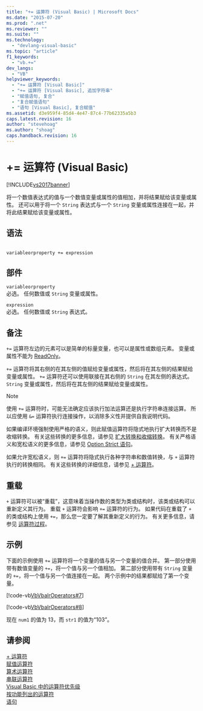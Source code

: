 ```yaml
---
title: "+= 运算符 (Visual Basic) | Microsoft Docs"
ms.date: "2015-07-20"
ms.prod: ".net"
ms.reviewer: ""
ms.suite: ""
ms.technology: 
  - "devlang-visual-basic"
ms.topic: "article"
f1_keywords: 
  - "vb.+="
dev_langs: 
  - "VB"
helpviewer_keywords: 
  - "+= 运算符 [Visual Basic]"
  - "+= 运算符 [Visual Basic], 追加字符串"
  - "赋值语句, 复合"
  - "复合赋值语句"
  - "语句 [Visual Basic], 复合赋值"
ms.assetid: d3e959f4-85d4-4e47-87c4-77b62335a5b3
caps.latest.revision: 16
author: "stevehoag"
ms.author: "shoag"
caps.handback.revision: 16
---
```

# += 运算符 (Visual Basic)
[!INCLUDE[vs2017banner](../../../visual-basic/includes/vs2017banner.md)]

将一个数值表达式的值与一个数值变量或属性的值相加，并将结果赋给该变量或属性。  还可以用于将一个 `String` 表达式与一个 `String` 变量或属性连接在一起，并将此结果赋给该变量或属性。  
  
## 语法  
  
```  
  
variableorproperty += expression  
```  
  
## 部件  
 `variableorproperty`  
 必选。  任何数值或 `String` 变量或属性。  
  
 `expression`  
 必选。  任何数值或 `String` 表达式。  
  
## 备注  
 `+=` 运算符左边的元素可以是简单的标量变量，也可以是属性或数组元素。  变量或属性不能为 [ReadOnly](../../../visual-basic/language-reference/modifiers/readonly.md)。  
  
 `+=` 运算符将其右侧的在其左侧的值赋给变量或属性，然后将在其左侧的结果赋给变量或属性。  `+=` 运算符还可以使用联接在其右侧的 `String` 在其左侧的表达式。 `String` 变量或属性，然后将在其左侧的结果赋给变量或属性。  
  
> [!NOTE]
>  使用 `+=` 运算符时，可能无法确定应该执行加法运算还是执行字符串连接运算。  所以应使用 `&=` 运算符执行连接操作，以消除多义性并提供自我说明代码。  
  
 如果编译环境强制使用严格的语义，则此赋值运算符将隐式地执行扩大转换而不是收缩转换。  有关这些转换的更多信息，请参见 [扩大转换和收缩转换](../../../visual-basic/programming-guide/language-features/data-types/widening-and-narrowing-conversions.md)。  有关严格语义和宽松语义的更多信息，请参见 [Option Strict 语句](../../../visual-basic/language-reference/statements/option-strict-statement.md)。  
  
 如果允许宽松语义，则 `+=` 运算符将隐式执行各种字符串和数值转换，与 `+` 运算符执行的转换相同。  有关这些转换的详细信息，请参见 [\+ 运算符](../../../visual-basic/language-reference/operators/addition-operator.md)。  
  
## 重载  
 `+` 运算符可以被“重载”，这意味着当操作数的类型为类或结构时，该类或结构可以重新定义其行为。  重载 `+` 运算符会影响 `+=` 运算符的行为。  如果代码在重载了 `+` 的类或结构上使用 `+=`，那么您一定要了解其重新定义的行为。  有关更多信息，请参见 [运算符过程](../../../visual-basic/programming-guide/language-features/procedures/operator-procedures.md)。  
  
## 示例  
 下面的示例使用 `+=` 运算符将一个变量的值与另一个变量的值合并。  第一部分使用带有数值变量的 `+=`，将一个值与另一个值相加。  第二部分使用带有 `String` 变量的 `+=`，将一个值与另一个值连接在一起。  两个示例中的结果都赋给了第一个变量。  
  
 [!code-vb[VbVbalrOperators#7](../../../visual-basic/language-reference/operators/codesnippet/VisualBasic/addition-assignment-operator_1.vb)]  
  
 [!code-vb[VbVbalrOperators#8](../../../visual-basic/language-reference/operators/codesnippet/VisualBasic/addition-assignment-operator_2.vb)]  
  
 现在 `num1` 的值为 13，而 `str1` 的值为“103”。  
  
## 请参阅  
 [\+ 运算符](../../../visual-basic/language-reference/operators/addition-operator.md)   
 [赋值运算符](../../../visual-basic/language-reference/operators/assignment-operators.md)   
 [算术运算符](../../../visual-basic/language-reference/operators/arithmetic-operators.md)   
 [串联运算符](../../../visual-basic/language-reference/operators/concatenation-operators.md)   
 [Visual Basic 中的运算符优先级](../../../visual-basic/language-reference/operators/operator-precedence.md)   
 [按功能列出的运算符](../../../visual-basic/language-reference/operators/operators-listed-by-functionality.md)   
 [语句](../../../visual-basic/programming-guide/language-features/statements.md)